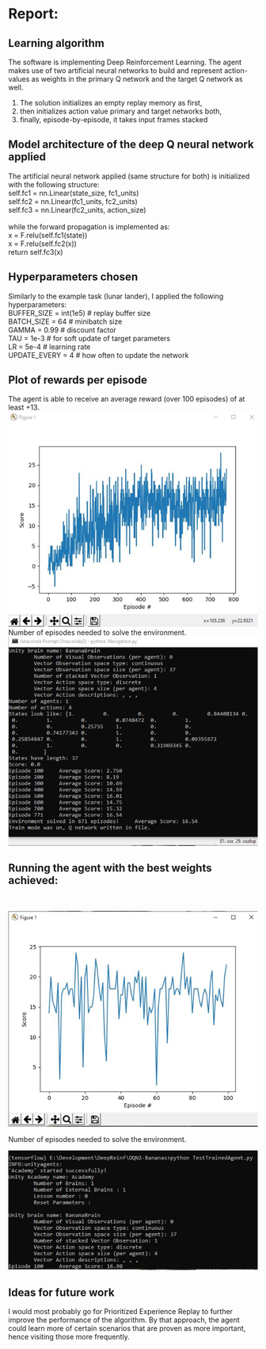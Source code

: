 <h1>Report:</h1>

<h2>Learning algorithm</h2>

The software is implementing Deep Reinforcement Learning. The agent makes use of two artificial neural networks to build and represent action-values as weights in the primary Q network and the target Q network as well.

1. The solution initializes an empty replay memory as first,
2. then initializes action value primary and target networks both,
3. finally, episode-by-episode, it takes input frames stacked

<h2>Model architecture of the deep Q neural network applied</h2>

The artificial neural network applied (same structure for both) is initialized with the following structure:<br>
self.fc1 = nn.Linear(state_size, fc1_units)<br>
self.fc2 = nn.Linear(fc1_units, fc2_units)<br>
self.fc3 = nn.Linear(fc2_units, action_size)<br>
<br>
while the forward propagation is implemented as:<br>
x = F.relu(self.fc1(state))<br>
x = F.relu(self.fc2(x))<br>
return self.fc3(x)<br>

<h2>Hyperparameters chosen</h2>

Similarly to the example task (lunar lander), I applied the following hyperparameters: <br>
BUFFER_SIZE = int(1e5)  # replay buffer size <br>
BATCH_SIZE = 64         # minibatch size <br>
GAMMA = 0.99            # discount factor <br>
TAU = 1e-3              # for soft update of target parameters <br>
LR = 5e-4               # learning rate <br>
UPDATE_EVERY = 4        # how often to update the network <br>

<h2>Plot of rewards per episode</h2> 

The agent is able to receive an average reward (over 100 episodes) of at least +13. <br>
![TrainChart](chart2.JPG)
<br>
Number of episodes needed to solve the environment.
![TrainLog](terminal2.JPG)
<br>
<h2>Running the agent with the best weights achieved:</h2>
<br>

![RunChart](runChart.JPG)

Number of episodes needed to solve the environment.

![RunLog](runTerminal.JPG)

<h2>Ideas for future work</h2>
I would most probably go for Prioritized Experience Replay to further improve the performance of the algorithm. By that approach, the agent could learn more of certain scenarios that are proven as more important, hence visiting those more frequently.
